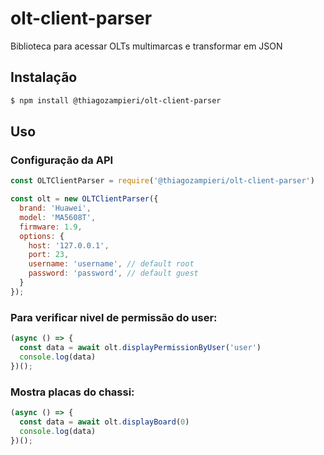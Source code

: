 # olt-client-parser

Biblioteca para acessar OLTs multimarcas e transformar em JSON

## Instalação

```bash
$ npm install @thiagozampieri/olt-client-parser
```

## Uso

### Configuração da API

```js
const OLTClientParser = require('@thiagozampieri/olt-client-parser')

const olt = new OLTClientParser({
  brand: 'Huawei',
  model: 'MA5608T',
  firmware: 1.9,
  options: {
    host: '127.0.0.1',
    port: 23,
    username: 'username', // default root
    password: 'password', // default guest
  }
});
```

### Para verificar nivel de permissão do user:

```js
(async () => {
  const data = await olt.displayPermissionByUser('user')
  console.log(data)
})();
```

### Mostra placas do chassi:

```js
(async () => {
  const data = await olt.displayBoard(0)
  console.log(data)  
})();
```

